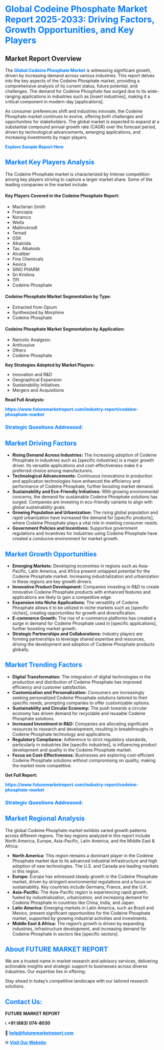 <h1 style="color: #007BFF;">Global Codeine Phosphate Market Report 2025-2033: Driving Factors, Growth Opportunities, and Key Players</h1>

<section id="overview">
<h2>Market Report Overview</h2>
<p>The <a href="https://www.futuremarketreport.com/industry-report/codeine-phosphate-market" style="color: #007BFF; text-decoration: none;"><strong>Global Codeine Phosphate Market</strong></a> is witnessing significant growth, driven by increasing demand across various industries. This report delves into the key aspects of the Codeine Phosphate market, providing a comprehensive analysis of its current status, future potential, and challenges. The demand for Codeine Phosphate has surged due to its wide-ranging applications in industries such as [insert industries], making it a critical component in modern-day [applications].</p>
<p>As consumer preferences shift and industries innovate, the Codeine Phosphate market continues to evolve, offering both challenges and opportunities for stakeholders. The global market is expected to expand at a substantial compound annual growth rate (CAGR) over the forecast period, driven by technological advancements, emerging applications, and increasing investments by major players.</p>
</section>

<section id="overview">
<p><a href="https://www.futuremarketreport.com/request-sample/reportId=107564" style="color: #007BFF; text-decoration: none;"><strong>Explore Sample Report Here</strong></a></p>
</section>

<section id="key-players">
<h2 style="color: #007BFF;">Market Key Players Analysis</h2>
<p>The Codeine Phosphate market is characterized by intense competition among key players striving to capture a larger market share. Some of the leading companies in the market include:</p>
<h4>Key Players Covered in the Codeine Phosphate Report:</h4>
<ul><li>Macfarian Smith</li><li>Francopia</li><li>Noramco</li><li>Weifa</li><li>Mallinckrodt</li><li>Temad</li><li>GSK</li><li>Alkaloida</li><li>Tas. Alkaloids</li><li>Alcaliber</li><li>Fine Chemicals</li><li>Aesica</li><li>SINO PHARM</li><li>Sri Krishna</li><li>TPI</li><li>Codeine Phosphate</li></ul>
<h4>Codeine Phosphate Market Segmentation by Type:</h4>
<ul><li>Extracted from Opium</li><li>Synthesized by Morphine</li><li>Codeine Phosphate</li></ul>

<h4>Codeine Phosphate Market Segmentation by Application:</h4>
<ul><li>Narcotic Analgesic</li><li>Antitussive</li><li>Others</li><li>Codeine Phosphate</li></ul>
<p><strong>Key Strategies Adopted by Market Players:</strong></p>
<ul>
<li>Innovation and R&D</li>
<li>Geographical Expansion</li>
<li>Sustainability Initiatives</li>
<li>Mergers and Acquisitions</li>
</ul>
</section>

<section>
<p><strong>Read Full Analysis: </strong></p><a href="https://www.futuremarketreport.com/industry-report/codeine-phosphate-market" style="color: #007BFF; text-decoration: none;"><strong>https://www.futuremarketreport.com/industry-report/codeine-phosphate-market</strong></a>
<h3 style="color: #007BFF;">Strategic Questions Addressed:</h3>
</section>

<section id="driving-factors">
<h2 style="color: #007BFF;">Market Driving Factors</h2>
<ul>
<li><strong>Rising Demand Across Industries:</strong> The increasing adoption of Codeine Phosphate in industries such as [specific industries] is a major growth driver. Its versatile applications and cost-effectiveness make it a preferred choice among manufacturers.</li>
<li><strong>Technological Advancements:</strong> Continuous innovations in production and application technologies have enhanced the efficiency and performance of Codeine Phosphate, further boosting market demand.</li>
<li><strong>Sustainability and Eco-Friendly Initiatives:</strong> With growing environmental concerns, the demand for sustainable Codeine Phosphate solutions has surged. Companies are investing in eco-friendly variants to align with global sustainability goals.</li>
<li><strong>Growing Population and Urbanization:</strong> The rising global population and rapid urbanization have increased the demand for [specific products], where Codeine Phosphate plays a vital role in meeting consumer needs.</li>
<li><strong>Government Policies and Incentives:</strong> Supportive government regulations and incentives for industries using Codeine Phosphate have created a conducive environment for market growth.</li>
</ul>
</section>

<section id="growth-opportunities">
<h2 style="color: #007BFF;">Market Growth Opportunities</h2>
<ul>
<li><strong>Emerging Markets:</strong> Developing economies in regions such as Asia-Pacific, Latin America, and Africa present untapped potential for the Codeine Phosphate market. Increasing industrialization and urbanization in these regions are key growth drivers.</li>
<li><strong>Innovative Product Development:</strong> Companies investing in R&D to create innovative Codeine Phosphate products with enhanced features and applications are likely to gain a competitive edge.</li>
<li><strong>Expansion into Niche Applications:</strong> The versatility of Codeine Phosphate allows it to be utilized in niche markets such as [specific niches], creating opportunities for growth and diversification.</li>
<li><strong>E-commerce Growth:</strong> The rise of e-commerce platforms has created a surge in demand for Codeine Phosphate used in [specific applications], further boosting market growth.</li>
<li><strong>Strategic Partnerships and Collaborations:</strong> Industry players are forming partnerships to leverage shared expertise and resources, driving the development and adoption of Codeine Phosphate products globally.</li>
</ul>
</section>

<section id="trending-factors">
<h2 style="color: #007BFF;">Market Trending Factors</h2>
<ul>
<li><strong>Digital Transformation:</strong> The integration of digital technologies in the production and distribution of Codeine Phosphate has improved efficiency and customer satisfaction.</li>
<li><strong>Customization and Personalization:</strong> Consumers are increasingly seeking personalized Codeine Phosphate solutions tailored to their specific needs, prompting companies to offer customizable options.</li>
<li><strong>Sustainability and Circular Economy:</strong> The push towards a circular economy has driven demand for recyclable and reusable Codeine Phosphate solutions.</li>
<li><strong>Increased Investment in R&D:</strong> Companies are allocating significant resources to research and development, resulting in breakthroughs in Codeine Phosphate technology and applications.</li>
<li><strong>Regulatory Compliance:</strong> Adherence to strict regulatory standards, particularly in industries like [specific industries], is influencing product development and quality in the Codeine Phosphate market.</li>
<li><strong>Focus on Cost-Effectiveness:</strong> Businesses are exploring cost-efficient Codeine Phosphate solutions without compromising on quality, making the market more competitive.</li>
</ul>
</section>

<section>
<p><strong>Get Full Report: </strong></p><a href="https://www.futuremarketreport.com/industry-report/codeine-phosphate-market" style="color: #007BFF; text-decoration: none;"><strong>https://www.futuremarketreport.com/industry-report/codeine-phosphate-market</strong></a>
<h3 style="color: #007BFF;">Strategic Questions Addressed:</h3>
</section>


<section id="regional-analysis">
<h2 style="color: #007BFF;">Market Regional Analysis</h2>
<p>The global Codeine Phosphate market exhibits varied growth patterns across different regions. The key regions analyzed in this report include North America, Europe, Asia-Pacific, Latin America, and the Middle East & Africa:</p>
<ul>
<li><strong>North America:</strong> This region remains a dominant player in the Codeine Phosphate market due to its advanced industrial infrastructure and high adoption of new technologies. The U.S. and Canada are leading markets in this region.</li>
<li><strong>Europe:</strong> Europe has witnessed steady growth in the Codeine Phosphate market, driven by stringent environmental regulations and a focus on sustainability. Key countries include Germany, France, and the U.K.</li>
<li><strong>Asia-Pacific:</strong> The Asia-Pacific region is experiencing rapid growth, fueled by industrialization, urbanization, and increasing demand for Codeine Phosphate in countries like China, India, and Japan.</li>
<li><strong>Latin America:</strong> Emerging markets in Latin America, such as Brazil and Mexico, present significant opportunities for the Codeine Phosphate market, supported by growing industrial activities and investments.</li>
<li><strong>Middle East & Africa:</strong> The region’s growth is driven by expanding industries, infrastructure development, and increasing demand for Codeine Phosphate in sectors like [specific sectors].</li>
</ul>
</section>

<footer>
<h2 style="color: #007BFF;">About FUTURE MARKET REPORT</h2>
<p>We are a trusted name in market research and advisory services, delivering actionable insights and strategic support to businesses across diverse industries. Our expertise lies in offering:</p>

<p>Stay ahead in today’s competitive landscape with our tailored research solutions.</p>

<h2 style="color: #007BFF;">Contact Us:</h2>
<p><strong>FUTURE MARKET REPORT</strong></p>
<p>📞 <strong>+91 (883) 074-8030</strong></p>
<p>📧 <strong><a href="mailto:help@futuremarketreport.com" style="color: #007BFF;">help@futuremarketreport.com</a></strong></p>
<p>🌐 <strong><a href="https://www.futuremarketreport.com/" style="color: #007BFF;">Visit Our Website</a></strong></p>
</footer>